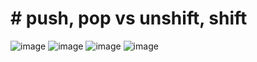 # # push, pop vs unshift, shift

![image](https://user-images.githubusercontent.com/40190772/84578661-92ba4700-adc7-11ea-874b-58f5ca05ea95.png)
![image](https://user-images.githubusercontent.com/40190772/84578664-9a79eb80-adc7-11ea-9cc5-1a2900609217.png)
![image](https://user-images.githubusercontent.com/40190772/84578668-a2399000-adc7-11ea-9d78-20f04d0dff5e.png)
![image](https://user-images.githubusercontent.com/40190772/84578670-aa91cb00-adc7-11ea-812d-9f6e82b163a6.png)

